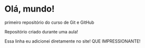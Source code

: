 # Olá, mundo!
 primeiro repositório do curso de Git e GitHub

 Repositório criado durante uma aula!

 Essa linha eu adicionei diretamente no site! QUE IMPRESSIONANTE!
